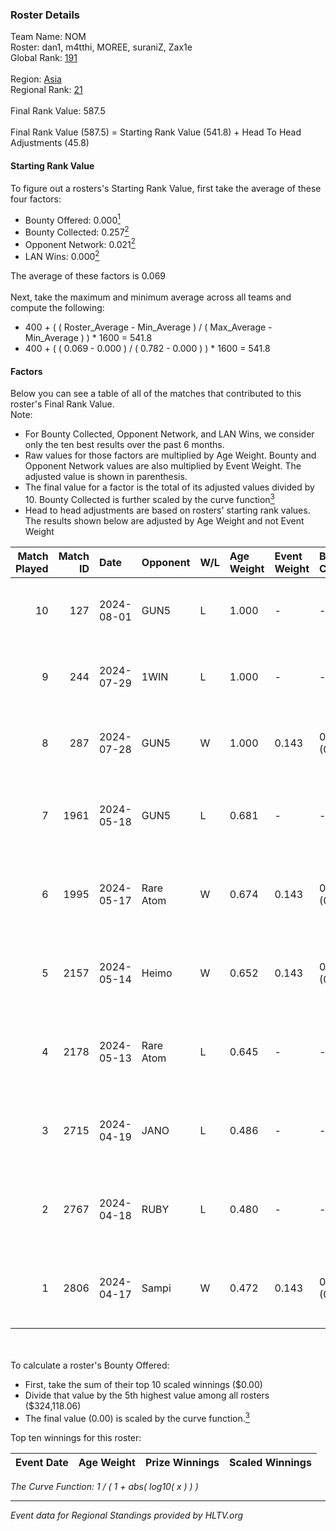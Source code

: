 ### Roster Details<br />
Team Name: NOM<br />
Roster: dan1, m4tthi, MOREE, suraniZ, Zax1e<br />
Global Rank: [191](../standings_global.md)<br />
<br />
Region: [Asia]( ../standings_asia.md)<br />
Regional Rank: [21]( ../standings_asia.md)<br />
<br />
Final Rank Value:  587.5<br />
<br />
Final Rank Value (587.5) = Starting Rank Value (541.8) + Head To Head Adjustments (45.8)<br />

#### Starting Rank Value<br />
To figure out a rosters's Starting Rank Value, first take the average of these four factors:<br />
- Bounty Offered: 0.000[<sup>1</sup>](#table2)
- Bounty Collected: 0.257[<sup>2</sup>](#table1)
- Opponent Network: 0.021[<sup>2</sup>](#table1)
- LAN Wins: 0.000[<sup>2</sup>](#table1)

The average of these factors is 0.069<br />
<br />
Next, take the maximum and minimum average across all teams and compute the following:<br />
- 400 + ( ( Roster_Average - Min_Average ) / ( Max_Average - Min_Average ) ) * 1600 = 541.8
- 400 + ( ( 0.069 - 0.000 ) / ( 0.782 - 0.000 ) ) * 1600 = 541.8


#### Factors<br />
Below you can see a table of all of the matches that contributed to this roster's Final Rank Value.<br />
Note:<br />

- For Bounty Collected, Opponent Network, and LAN Wins, we consider only the ten best results over the past 6 months.
- Raw values for those factors are multiplied by Age Weight. Bounty and Opponent Network values are also multiplied by Event Weight. The adjusted value is shown in parenthesis.
- The final value for a factor is the total of its adjusted values divided by 10. Bounty Collected is further scaled by the curve function[<sup>3</sup>](#curveFunction)
- Head to head adjustments are based on rosters' starting rank values. The results shown below are adjusted by Age Weight and not Event Weight
<span id="table1"></span><br />


| Match Played | Match ID | Date       | Opponent  | W/L | Age Weight | Event Weight | Bounty Collected | Opponent Network | LAN Wins  | H2H Adj. | Roster                               |
| -: | -: | :- | :- | :- | :- | :- | :- | :- | :- | -: | :- |
|           10 |      127 | 2024-08-01 | GUN5      | L   | 1.000      | -            | -                | -                | -         |    -5.30 | dan1, m4tthi, MOREE, suraniZ, Zax1e  |
|            9 |      244 | 2024-07-29 | 1WIN      | L   | 1.000      | -            | -                | -                | -         |    -2.83 | dan1, m4tthi, MOREE, suraniZ, Zax1e  |
|            8 |      287 | 2024-07-28 | GUN5      | W   | 1.000      | 0.143        | 0.073 (0.010)    | 0.570 (0.081)    | 0 (0.000) |    26.29 | dan1, m4tthi, MOREE, suraniZ, Zax1e  |
|            7 |     1961 | 2024-05-18 | GUN5      | L   | 0.681      | -            | -                | -                | -         |    -2.35 | dan1, hotd0g , m4tthi, meztal, MOREE |
|            6 |     1995 | 2024-05-17 | Rare Atom | W   | 0.674      | 0.143        | 0.000 (0.000)    | 0.480 (0.046)    | 0 (0.000) |    14.71 | dan1, hotd0g , m4tthi, meztal, MOREE |
|            5 |     2157 | 2024-05-14 | Heimo     | W   | 0.652      | 0.143        | 0.006 (0.001)    | 0.107 (0.010)    | 0 (0.000) |    14.22 | dan1, hotd0g , m4tthi, meztal, MOREE |
|            4 |     2178 | 2024-05-13 | Rare Atom | L   | 0.645      | -            | -                | -                | -         |    -5.55 | dan1, hotd0g , m4tthi, meztal, MOREE |
|            3 |     2715 | 2024-04-19 | JANO      | L   | 0.486      | -            | -                | -                | -         |    -5.03 | dan1, hotd0g , m4tthi, meztal, MOREE |
|            2 |     2767 | 2024-04-18 | RUBY      | L   | 0.480      | -            | -                | -                | -         |    -1.66 | dan1, hotd0g , m4tthi, meztal, MOREE |
|            1 |     2806 | 2024-04-17 | Sampi     | W   | 0.472      | 0.143        | 0.027 (0.002)    | 1.000 (0.067)    | 0 (0.000) |    13.26 | dan1, hotd0g , m4tthi, meztal, MOREE |

<br />
<span id="table2"></span><br />
To calculate a roster's Bounty Offered:<br />

- First, take the sum of their top 10 scaled winnings ($0.00)
- Divide that value by the 5th highest value among all rosters ($324,118.06)
- The final value (0.00) is scaled by the curve function.[<sup>3</sup>](#curveFunction)

Top ten winnings for this roster:<br />

| Event Date | Age Weight | Prize Winnings | Scaled Winnings |
| :- | -: | :- | :- |


<span id="curveFunction"></span>_The Curve Function: 1 / ( 1 + abs( log10( x ) ) )_<br />

---
_Event data for Regional Standings provided by HLTV.org_<br />
